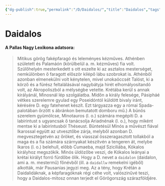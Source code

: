 ```yaml
---
{"dg-publish":true,"permalink":"/D/Daidalos/","title":"Daidalos","tags":["dg_uploaded"],"created":"2023-10-31T10:38","updated":"2023-11-02T04:21"}
---
```



# Daidalos

#### A Pallas Nagy Lexikona adatsora:

> Mitikus görög faképfaragó és leleményes kézműves. Athénben született és Palamáón (körülbelül a. m. kézműves) fia volt. Szülőhelyén mesterkedett s ott eszelte ki az asztalos mesterséget, nemkülönben ő faragott először kilépő lábu szobrokat is. Athénből azonban elmenekülni volt kénytelen, mivel unokaöccsét Talóst, ki a körző és a fürész feltalálásával nagybátyja hirét elhomályosítandó volt, az Akropoliszból a mélységbe vetette. Krétába kerül s annak királyánál, Minosnál lép szolgálatba. Midőn a király felesége, Pásipháé vétkes szerelemre gyulad egy Poseidóntól küldött bivaly iránt, kérésére D. egy fatehenet készít. Ezt tárgyazza egy a római Spada-palotában őrzött s ábránkon bemutatott domboru mű.) A bünös szerelem gyümölcse, Minotauros (l. o.) számára megépíti D. a labirintust s ugyancsak ő tanácsolja Ariadnénak (l. o.), hogy miként mentse ki a labirintusból Théseust. Büntetésül Minós a művészt fiával Ikarossal együtt az utvesztőbe zárja, melyből azonban D. megvesztegetvén az őröket, és viasszal összeragasztott tollakból a maga és a fia számára szárnyakat készítvén a tengeren át, melybe Ikaros (l. o.) belehull, előbb Cumaeba, majd Sziciliába, Kókalos királyhoz megszökik. Minós üldözőbe veszi, de Kókalos leányai a krétai királyt forró fürdőbe ölik. Hogy a D. nevet a `daidalon` (daidalon, ami a. m. mestermű) főnévből (ill. a `daidallw` remekelni igéből) alkották, már Pausanias jegyzi meg. Az a tény, hogy Krétán a Daidalidáknak, a képfaragóknak régi céhe volt, valószinűvé teszi, hogy a Daidalos-mitosz onnan terjedt el Görögország szárazföldjére.  